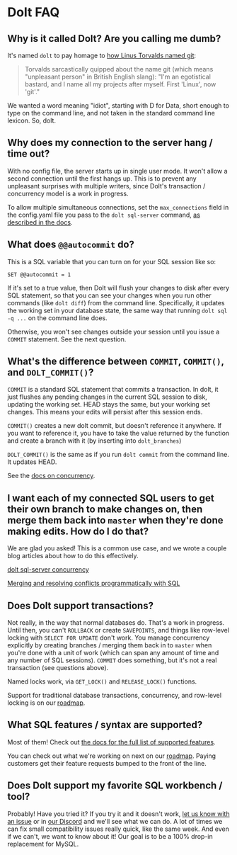 # Dolt FAQ

## Why is it called Dolt? Are you calling me dumb?

It's named `dolt` to pay homage to [how Linus Torvalds named
git](https://en.wikipedia.org/wiki/Git#Naming):

> Torvalds sarcastically quipped about the name git (which means
> "unpleasant person" in British English slang): "I'm an egotistical
> bastard, and I name all my projects after myself. First 'Linux',
> now 'git'."

We wanted a word meaning "idiot", starting with D for Data, 
short enough to type on the command line, and
not taken in the standard command line lexicon. So,
dolt.

## Why does my connection to the server hang / time out?

With no config file, the server starts up in single user mode. It
won't allow a second connection until the first hangs up. This is to
prevent any unpleasant surprises with multiple writers, since Dolt's
transaction / concurrency model is a work in progress.

To allow multiple simultaneous connections, set the `max_connections`
field in the config.yaml file you pass to the `dolt sql-server`
command, [as described in the
docs](https://docs.dolthub.com/interfaces/cli#dolt-sql-server).

## What does `@@autocommit` do?

This is a SQL variable that you can turn on for your SQL session like so:

`SET @@autocommit = 1`

If it's set to a true value, then Dolt will flush your changes to disk
after every SQL statement, so that you can see your changes when you
run other commands (like `dolt diff`) from the command
line. Specifically, it updates the working set in your database state,
the same way that running `dolt sql -q ...` on the command line does.

Otherwise, you won't see changes outside your session until you issue
a `COMMIT` statement. See the next question.

## What's the difference between `COMMIT`, `COMMIT()`, and `DOLT_COMMIT()`?

`COMMIT` is a standard SQL statement that commits a transaction. In
dolt, it just flushes any pending changes in the current SQL session
to disk, updating the working set. HEAD stays the same, but your
working set changes. This means your edits will persist after this
session ends.

`COMMIT()` creates a new dolt commit, but doesn't reference it
anywhere. If you want to reference it, you have to take the value
returned by the function and create a branch with it (by inserting
into `dolt_branches`)

`DOLT_COMMIT()` is the same as if you run `dolt commit` from the
command line. It updates HEAD.

See the [docs on
concurrency](https://docs.dolthub.com/interfaces/sql/concurrency).

## I want each of my connected SQL users to get their own branch to make changes on, then merge them back into `master` when they're done making edits. How do I do that?

We are glad you asked! This is a common use case, and we wrote a
couple blog articles about how to do this effectively.

[dolt sql-server
concurrency](https://www.dolthub.com/blog/2021-03-12-dolt-sql-server-concurrency/)

[Merging and resolving conflicts programmatically with
SQL](https://www.dolthub.com/blog/2021-03-15-programmatic-merge-and-resolve/)

## Does Dolt support transactions?

Not really, in the way that normal databases do. That's a work in
progress. Until then, you can't `ROLLBACK` or create `SAVEPOINTS`, and
things like row-level locking with `SELECT FOR UPDATE` don't work. You
manage concurrency explicitly by creating branches / merging them back
in to `master` when you're done with a unit of work (which can span
any amount of time and any number of SQL sessions). `COMMIT` does
something, but it's not a real transaction (see questions above).

Named locks work, via `GET_LOCK()` and `RELEASE_LOCK()` functions.

Support for traditional database transactions, concurrency, and
row-level locking is on our [roadmap](roadmap.md).

## What SQL features / syntax are supported?

Most of them! Check out [the docs for the full list of supported
features](https://docs.dolthub.com/interfaces/sql/sql-support).

You can check out what we're working on next on our
[roadmap](roadmap.md). Paying customers get their feature requests
bumped to the front of the line.

## Does Dolt support my favorite SQL workbench / tool?

Probably! Have you tried it? If you try it and it doesn't work, [let
us know with an issue](https://github.com/dolthub/dolt/issues) or in
[our Discord](https://discord.com/invite/RFwfYpu) and we'll see what
we can do. A lot of times we can fix small compatibility issues really
quick, like the same week. And even if we can't, we want to know about
it! Our goal is to be a 100% drop-in replacement for MySQL.
